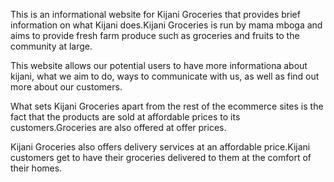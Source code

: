This is an informational website for Kijani Groceries that provides brief information on what Kijani does.Kijani Groceries is run by mama mboga and aims to provide fresh farm produce such as groceries and fruits to the community at large.

This website allows our potential users to have more informationa about kijani, what we aim to do, ways to communicate with us, as well as find out more about our customers.

What sets Kijani Groceries apart from the rest of the ecommerce sites is the fact that the products are sold at affordable prices to its customers.Groceries are also offered at offer prices. 

Kijani Groceries also offers delivery services at an affordable price.Kijani customers get to have their groceries delivered to them at the comfort of their homes.
